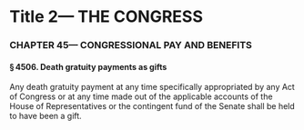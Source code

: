 
# Title 2— THE CONGRESS
### CHAPTER 45— CONGRESSIONAL PAY AND BENEFITS
#### § 4506. Death gratuity payments as gifts

Any death gratuity payment at any time specifically appropriated by any Act of Congress or at any time made out of the applicable accounts of the House of Representatives or the contingent fund of the Senate shall be held to have been a gift.

